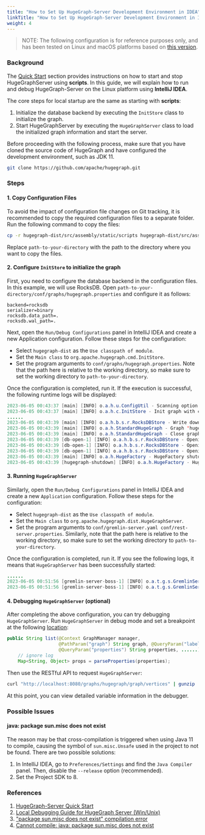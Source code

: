```yaml
---
title: "How to Set Up HugeGraph-Server Development Environment in IDEA"
linkTitle: "How to Set Up HugeGraph-Server Development Environment in IDEA"
weight: 4
---
```


> NOTE: The following configuration is for reference purposes only, and has been tested on Linux and macOS platforms based on [this version](https://github.com/apache/incubator-hugegraph/commit/a946ad1de4e8f922251a5241ffc957c33379677f).

### Background

The [Quick Start](/docs/quickstart/hugegraph-server/) section provides instructions on how to start and stop HugeGraphServer using **scripts**. In this guide, we will explain how to run and debug HugeGraph-Server on the Linux platform using **IntelliJ IDEA**.

The core steps for local startup are the same as starting with **scripts**:

1. Initialize the database backend by executing the `InitStore` class to initialize the graph.
2. Start HugeGraphServer by executing the `HugeGraphServer` class to load the initialized graph information and start the server.

Before proceeding with the following process, make sure that you have cloned the source code of HugeGraph and have configured the development environment, such as JDK 11.

```bash
git clone https://github.com/apache/hugegraph.git
```

### Steps

#### 1. Copy Configuration Files

To avoid the impact of configuration file changes on Git tracking, it is recommended to copy the required configuration files to a separate folder. Run the following command to copy the files:

```bash
cp -r hugegraph-dist/src/assembly/static/scripts hugegraph-dist/src/assembly/static/conf path-to-your-directory
```

Replace `path-to-your-directory` with the path to the directory where you want to copy the files.

#### 2. Configure `InitStore` to initialize the graph

First, you need to configure the database backend in the configuration files. In this example, we will use RocksDB. Open `path-to-your-directory/conf/graphs/hugegraph.properties` and configure it as follows:

```properties
backend=rocksdb
serializer=binary
rocksdb.data_path=.
rocksdb.wal_path=.
```

Next, open the `Run/Debug Configurations` panel in IntelliJ IDEA and create a new Application configuration. Follow these steps for the configuration:

- Select `hugegraph-dist` as the `Use classpath of module`.
- Set the `Main class` to `org.apache.hugegraph.cmd.InitStore`.
- Set the program arguments to `conf/graphs/hugegraph.properties`. Note that the path here is relative to the working directory, so make sure to set the working directory to `path-to-your-directory`.

Once the configuration is completed, run it. If the execution is successful, the following runtime logs will be displayed:

```java
2023-06-05 00:43:37 [main] [INFO] o.a.h.u.ConfigUtil - Scanning option 'graphs' directory './conf/graphs'
2023-06-05 00:43:37 [main] [INFO] o.a.h.c.InitStore - Init graph with config file: ./conf/graphs/hugegraph.properties
......
2023-06-05 00:43:39 [main] [INFO] o.a.h.b.s.r.RocksDBStore - Write down the backend version: 1.11
2023-06-05 00:43:39 [main] [INFO] o.a.h.StandardHugeGraph - Graph 'hugegraph' has been initialized
2023-06-05 00:43:39 [main] [INFO] o.a.h.StandardHugeGraph - Close graph standardhugegraph[hugegraph]
2023-06-05 00:43:39 [db-open-1] [INFO] o.a.h.b.s.r.RocksDBStore - Opening RocksDB with data path: ./m
2023-06-05 00:43:39 [db-open-1] [INFO] o.a.h.b.s.r.RocksDBStore - Opening RocksDB with data path: ./s
2023-06-05 00:43:39 [db-open-1] [INFO] o.a.h.b.s.r.RocksDBStore - Opening RocksDB with data path: ./g
2023-06-05 00:43:39 [main] [INFO] o.a.h.HugeFactory - HugeFactory shutdown
2023-06-05 00:43:39 [hugegraph-shutdown] [INFO] o.a.h.HugeFactory - HugeGraph is shutting down
```

#### 3. Running `HugeGraphServer`

Similarly, open the `Run/Debug Configurations` panel in IntelliJ IDEA and create a new `Application` configuration. Follow these steps for the configuration:

- Select `hugegraph-dist` as the `Use classpath of module`.
- Set the `Main class` to `org.apache.hugegraph.dist.HugeGraphServer`.
- Set the program arguments to `conf/gremlin-server.yaml conf/rest-server.properties`. Similarly, note that the path here is relative to the working directory, so make sure to set the working directory to `path-to-your-directory`.

Once the configuration is completed, run it. If you see the following logs, it means that `HugeGraphServer` has been successfully started:

```java
......
2023-06-05 00:51:56 [gremlin-server-boss-1] [INFO] o.a.t.g.s.GremlinServer - Gremlin Server configured with worker thread pool of 1, gremlin pool of 8 and boss thread pool of 1.
2023-06-05 00:51:56 [gremlin-server-boss-1] [INFO] o.a.t.g.s.GremlinServer - Channel started at port 8182.
```

#### 4. Debugging `HugeGraphServer` (optional)

After completing the above configuration, you can try debugging `HugeGraphServer`. Run `HugeGraphServer` in debug mode and set a breakpoint at the following [location](https://github.com/apache/hugegraph/blob/a946ad1de4e8f922251a5241ffc957c33379677f/hugegraph-api/src/main/java/org/apache/hugegraph/api/graph/VertexAPI.java#L238):

```java
public String list(@Context GraphManager manager,
                   @PathParam("graph") String graph, @QueryParam("label") String label,
                   @QueryParam("properties") String properties, ......) {
    // ignore log
    Map<String, Object> props = parseProperties(properties);
```

Then use the RESTful API to request `HugeGraphServer`:

```bash
curl "http://localhost:8080/graphs/hugegraph/graph/vertices" | gunzip
```

At this point, you can view detailed variable information in the debugger.

### Possible Issues

#### java: package sun.misc does not exist

The reason may be that cross-compilation is triggered when using Java 11 to compile, causing the symbol of `sun.misc.Unsafe` used in the project to not be found. There are two possible solutions:

1. In IntelliJ IDEA, go to `Preferences/Settings` and find the `Java Compiler` panel. Then, disable the `--release` option (recommended).
2. Set the Project SDK to 8.

### References

1. [HugeGraph-Server Quick Start](/docs/quickstart/hugegraph-server/)
2. [Local Debugging Guide for HugeGraph Server (Win/Unix)](https://gist.github.com/imbajin/1661450f000cd62a67e46d4f1abfe82c)
3. ["package sun.misc does not exist" compilation error](https://youtrack.jetbrains.com/issue/IDEA-180033)
4. [Cannot compile: java: package sun.misc does not exist](https://youtrack.jetbrains.com/issue/IDEA-201168)